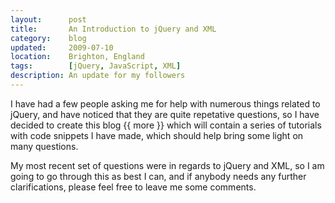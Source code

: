 ```yaml
---
layout:      post
title:       An Introduction to jQuery and XML
category:    blog
updated:     2009-07-10
location:    Brighton, England
tags:        [jQuery, JavaScript, XML]
description: An update for my followers
---
```

I have had a few people asking me for help with numerous things related to jQuery, and have noticed that they are quite repetative questions, so I have decided to create this blog {{ more }} which will contain a series of tutorials with code snippets I have made, which should help bring some light on many questions.

My most recent set of questions were in regards to jQuery and XML, so I am going to go through this as best I can, and if anybody needs any further clarifications, please feel free to leave me some comments.

